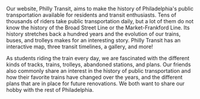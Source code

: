 Our website, Philly Transit, aims to make the history of Philadelphia's public transportation available for residents and transit enthusiasts. Tens of thousands of riders take public transportation daily, but a lot of them do not know the history of the Broad Street Line or the Market-Frankford Line. Its history stretches back a hundred years and the evolution of our trains, buses, and trolleys makes for an interesting story. Philly Transit has an interactive map, three transit timelines, a gallery, and more!

As students riding the train every day, we are fascinated with the different kinds of tracks, trains, trolleys, abandoned stations, and plans. Our friends also commonly share an interest in the history of public transportation and how their favorite trains have changed over the years, and the different plans that are in place for future renovations.  We both want to share our hobby with the rest of Philadelphia.
